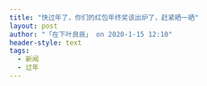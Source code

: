 ```yaml
---
title: "快过年了，你们的红包年终奖该出炉了，赶紧晒一晒"
layout: post
author: "「在下叶良辰」 on 2020-1-15 12:10"
header-style: text
tags:
  - 新闻
  - 过年
---
```


<head></head>
<body>
 <br>
</body>


